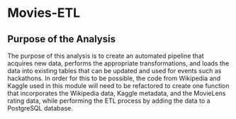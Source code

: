 # Movies-ETL
## Purpose of the Analysis

The purpose of this analysis is to create an automated pipeline that acquires new data, performs the appropriate transformations, and loads the data into existing tables that can be updated and used for events such as hackathons. In order for this to be possible, the code from Wikipedia and Kaggle used in this module will need to be refactored to create one function that incorporates the Wikipedia data, Kaggle metadata, and the MovieLens rating data, while performing the ETL process by adding the data to a PostgreSQL database. 
